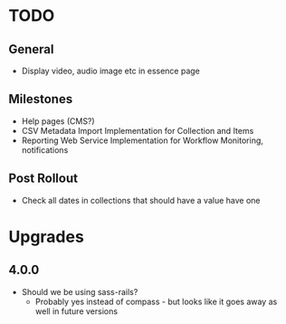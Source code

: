 # TODO

## General
* Display video, audio image etc in essence page

## Milestones
* Help pages (CMS?)
* CSV Metadata Import Implementation for Collection and Items
* Reporting Web Service Implementation for Workflow Monitoring, notifications

## Post Rollout
* Check all dates in collections that should have a value have one



# Upgrades

## 4.0.0
* Should we be using sass-rails?
  * Probably yes instead of compass - but looks like it goes away as well in future versions
